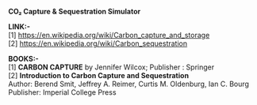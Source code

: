 
****CO₂ Capture & Sequestration Simulator****<br>

****LINK:-****<br>
[1] https://en.wikipedia.org/wiki/Carbon_capture_and_storage<br>
[2] https://en.wikipedia.org/wiki/Carbon_sequestration

****BOOKS:-****<br>
[1] ****CARBON CAPTURE**** by Jennifer Wilcox; Publisher : Springer <br>
[2] ****Introduction to Carbon Capture and Sequestration****<br>
Author: Berend Smit, Jeffrey A. Reimer, Curtis M. Oldenburg, Ian C. Bourg<br>
Publisher: Imperial College Press

 
